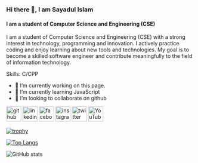 ### Hi there 👋, **I am Sayadul Islam**
#### I am a student of Computer Science and Engineering (CSE)
I am a student of Computer Science and Engineering (CSE) with a strong interest in technology, programming and innovation. I actively practice coding and enjoy learning about new tools and technologies. My goal is to become a skilled software engineer and contribute meaningfully to the field of information technology.

Skills: C/CPP

- 🔭 I’m currently working on this page. 
- 🌱 I’m currently learning JavaScript 
- 👯 I’m looking to collaborate on github 

[<img src='https://cdn.jsdelivr.net/npm/simple-icons@3.0.1/icons/github.svg' alt='github' height='40'>](https://github.com/mdsayadulislam)  [<img src='https://cdn.jsdelivr.net/npm/simple-icons@3.0.1/icons/linkedin.svg' alt='linkedin' height='40'>](https://www.linkedin.com/in/https://linkedin.com/in/md-sayadul-islam-27a128335/)  [<img src='https://cdn.jsdelivr.net/npm/simple-icons@3.0.1/icons/facebook.svg' alt='facebook' height='40'>](https://www.facebook.com/https://www.facebook.com/InoffensiveBoySayad)  [<img src='https://cdn.jsdelivr.net/npm/simple-icons@3.0.1/icons/instagram.svg' alt='instagram' height='40'>](https://www.instagram.com/sayadul_islam_sayad/)  [<img src='https://cdn.jsdelivr.net/npm/simple-icons@3.0.1/icons/twitter.svg' alt='twitter' height='40'>](https://twitter.com/@Sayad262)  [<img src='https://cdn.jsdelivr.net/npm/simple-icons@3.0.1/icons/youtube.svg' alt='YouTube' height='40'>](https://www.youtube.com/channel/https://www.youtube.com/@sayadislam2626)  

[![trophy](https://github-profile-trophy.vercel.app/?username=mdsayadulislam)](https://github.com/ryo-ma/github-profile-trophy)

[![Top Langs](https://github-readme-stats.vercel.app/api/top-langs/?username=mdsayadulislam)](https://github.com/anuraghazra/github-readme-stats)

![GitHub stats](https://github-readme-stats.vercel.app/api?username=mdsayadulislam&show_icons=true)  

